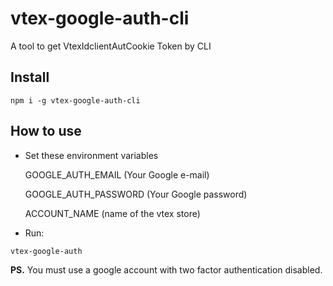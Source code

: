 # vtex-google-auth-cli
A tool to get VtexIdclientAutCookie Token by CLI

## Install

```
npm i -g vtex-google-auth-cli
```

## How to use

- Set these environment variables

  GOOGLE_AUTH_EMAIL (Your Google e-mail)

  GOOGLE_AUTH_PASSWORD (Your Google password)

  ACCOUNT_NAME (name of the vtex store)

- Run:
```
vtex-google-auth
```

**PS.** You must use a google account with two factor authentication disabled.
